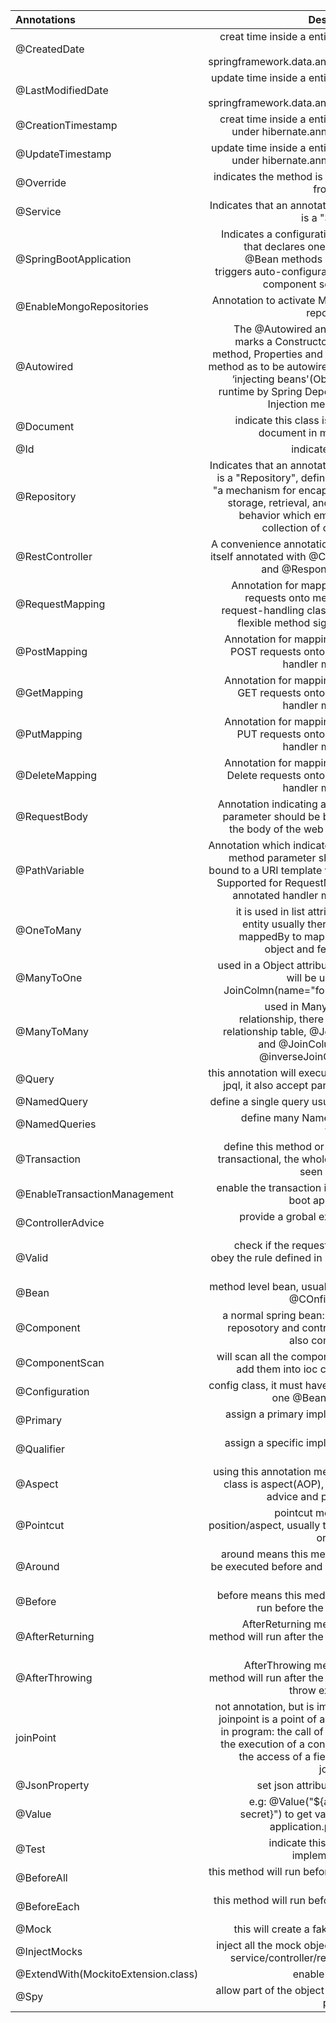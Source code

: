| Annotations      | Description | 
| :---        |    ----:   |    
| @CreatedDate      | creat time inside a entity class, under springframework.data.annotation | 
| @LastModifiedDate   | update time inside a entity class, under springframework.data.annotation | 
| @CreationTimestamp      | creat time inside a entity class, under hibernate.annotations |
| @UpdateTimestamp      | update time inside a entity class, under hibernate.annotations |
| @Override |  indicates the method is override from super |    
| @Service |  Indicates that an annotated class is a "Service" |  
| @SpringBootApplication | Indicates a configuration class that declares one or more @Bean methods and also triggers auto-configuration and component scanning.  |
| @EnableMongoRepositories | Annotation to activate MongoDB repositories. |
| @Autowired | The @Autowired annotation marks a Constructor, Setter method, Properties and Config() method as to be autowired that is ‘injecting beans'(Objects) at runtime by Spring Dependency Injection mechanism |
| @Document | indicate this class is related document in mongodb |
| @Id | indicate it's a id |
| @Repository | Indicates that an annotated class is a "Repository", defined by as "a mechanism for encapsulating storage, retrieval, and search behavior which emulates a collection of objects". |
| @RestController | A convenience annotation that is itself annotated with @Controller and @ResponseBody. |
| @RequestMapping | Annotation for mapping web requests onto methods in request-handling classes with flexible method signatures. |
| @PostMapping | Annotation for mapping HTTP POST requests onto specific handler methods. |
| @GetMapping | Annotation for mapping HTTP GET requests onto specific handler methods. |
| @PutMapping | Annotation for mapping HTTP PUT requests onto specific handler methods. |
| @DeleteMapping | Annotation for mapping HTTP Delete requests onto specific handler methods. |
| @RequestBody | Annotation indicating a method parameter should be bound to the body of the web request. |
| @PathVariable | Annotation which indicates that a method parameter should be bound to a URI template variable. Supported for RequestMapping annotated handler methods. |
| @OneToMany | it is used in list attributes of entity usually there will be mappedBy to map this one object and fetch type |
| @ManyToOne | used in a Object attribute and it will be used with JoinColmn(name="forgin_id")  |
| @ManyToMany | used in ManyToMany relationship, there will be a relationship table, @JoinTbale and @JoinColumn and @inverseJoinColumns |
| @Query | this annotation will execute sql or jpql, it also accept parameters |
| @NamedQuery | define a single query usually jpql | 
| @NamedQueries | define many NamedQuery togather |
| @Transaction | define this method or class as transactional, the whole can be seen as a unit |
| @EnableTransactionManagement | enable the transaction in spring boot application |
| @ControllerAdvice | provide a grobal exception handle |
| @Valid | check if the request body is obey the rule defined in playload class |
| @Bean | method level bean, usually under @COnfiguration |
| @Component | a normal spring bean: service, reposotory and controller are also component |
| @ComponentScan | will scan all the component and add them into ioc container |
| @Configuration | config class, it must have at least one @Bean method |
| @Primary | assign a primary impl class to inject |
| @Qualifier | assign a specific impl class to inject |
| @Aspect | using this annotation means this class is aspect(AOP), conbind advice and pointcuts |
| @Pointcut | pointcut means the position/aspect, usually the class or method  |
| @Around | around means this method will be executed before and after the pointcut |
| @Before | before means this medthod will run before the pointcut |
| @AfterReturning | AfterReturning means this method will run after the pointcut return |
| @AfterThrowing | AfterThrowing means this method will run after the pointcut throw exception |
| joinPoint | not annotation, but is important, joinpoint is a point of any place in program: the call of method, the execution of a constructor, the access of a field are all joinpoints |
| @JsonProperty | set json attribute name |
| @Value | e.g: @Value("${app.jwt-secret}") to get value from application.property |
| @Test | indicate this is a test implementation |
| @BeforeAll | this method will run before all the test |
| @BeforeEach | this method will run before each test |
| @Mock | this will create a fake object  |
| @InjectMocks | inject all the mock object to this service/controller/repository |
| @ExtendWith(MockitoExtension.class) | enable mockito |
| @Spy | allow part of the object real and part fake |








